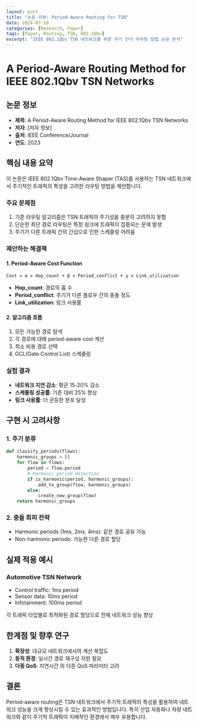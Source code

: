 ```yaml
---
layout: post
title: "논문 리뷰: Period-Aware Routing for TSN"
date: 2024-07-10
categories: [Research, Paper]
tags: [Paper, Routing, TSN, 802.1Qbv]
excerpt: "IEEE 802.1Qbv TSN 네트워크를 위한 주기 인식 라우팅 방법 논문 분석"
---
```


# A Period-Aware Routing Method for IEEE 802.1Qbv TSN Networks

## 논문 정보
- **제목**: A Period-Aware Routing Method for IEEE 802.1Qbv TSN Networks
- **저자**: [저자 정보]
- **출처**: IEEE Conference/Journal
- **연도**: 2023

## 핵심 내용 요약

이 논문은 IEEE 802.1Qbv Time-Aware Shaper (TAS)를 사용하는 TSN 네트워크에서 주기적인 트래픽의 특성을 고려한 라우팅 방법을 제안합니다.

### 주요 문제점
1. 기존 라우팅 알고리즘은 TSN 트래픽의 주기성을 충분히 고려하지 못함
2. 단순한 최단 경로 라우팅은 특정 링크에 트래픽이 집중되는 문제 발생
3. 주기가 다른 트래픽 간의 간섭으로 인한 스케줄링 어려움

### 제안하는 해결책

#### 1. Period-Aware Cost Function
```
Cost = α × Hop_count + β × Period_conflict + γ × Link_utilization
```

- **Hop_count**: 경로의 홉 수
- **Period_conflict**: 주기가 다른 플로우 간의 충돌 정도
- **Link_utilization**: 링크 사용률

#### 2. 알고리즘 흐름
1. 모든 가능한 경로 탐색
2. 각 경로에 대해 period-aware cost 계산
3. 최소 비용 경로 선택
4. GCL(Gate Control List) 스케줄링

### 실험 결과

- **네트워크 지연 감소**: 평균 15-20% 감소
- **스케줄링 성공률**: 기존 대비 25% 향상
- **링크 사용률**: 더 균등한 분포 달성

## 구현 시 고려사항

### 1. 주기 분류
```python
def classify_periods(flows):
    harmonic_groups = []
    for flow in flows:
        period = flow.period
        # Harmonic period detection
        if is_harmonic(period, harmonic_groups):
            add_to_group(flow, harmonic_groups)
        else:
            create_new_group(flow)
    return harmonic_groups
```

### 2. 충돌 회피 전략
- Harmonic periods (1ms, 2ms, 4ms): 같은 경로 공유 가능
- Non-harmonic periods: 가능한 다른 경로 할당

## 실제 적용 예시

### Automotive TSN Network
- Control traffic: 1ms period
- Sensor data: 10ms period
- Infotainment: 100ms period

각 트래픽 타입별로 최적화된 경로 할당으로 전체 네트워크 성능 향상

## 한계점 및 향후 연구

1. **확장성**: 대규모 네트워크에서의 계산 복잡도
2. **동적 환경**: 실시간 경로 재구성 지원 필요
3. **다중 QoS**: 지연시간 외 다른 QoS 파라미터 고려

## 결론

Period-aware routing은 TSN 네트워크에서 주기적 트래픽의 특성을 활용하여 네트워크 성능을 크게 향상시킬 수 있는 효과적인 방법입니다. 특히 산업 자동화나 차량 네트워크와 같이 주기적 트래픽이 지배적인 환경에서 매우 유용합니다.